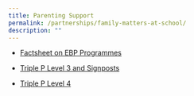 ```yaml
---
title: Parenting Support
permalink: /partnerships/family-matters-at-school/
description: ""
---
```

* [Factsheet on EBP Programmes](/files/factsheet%20on%20ebp%20programmes%20(003).pdf)

* [Triple P Level 3 and Signposts](/files/triple%20p%20l3%20and%20signposts%20(pri).pdf)
* [Triple P Level 4](/files/triple%20p%20l4.pdf)